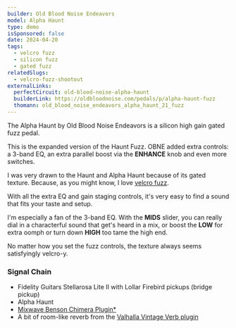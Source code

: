 ```yaml
---
builder: Old Blood Noise Endeavors
model: Alpha Haunt
type: demo
isSponsored: false
date: 2024-04-20
tags:
  - velcro fuzz
  - silicon fuzz
  - gated fuzz
relatedSlugs:
  - velcro-fuzz-shootout
externalLinks:
  perfectCircuit: old-blood-noise-alpha-haunt
  builderLink: https://oldbloodnoise.com/pedals/p/alpha-haunt-fuzz
  thomann: old_blood_noise_endeavors_alpha_haunt_21_fuzz
---
```


The Alpha Haunt by Old Blood Noise Endeavors is a silicon high gain gated fuzz pedal.

This is the expanded version of the Haunt Fuzz. OBNE added extra controls: a 3-band EQ, an extra parallel boost via the **ENHANCE** knob and even more switches.

I was very drawn to the Haunt and Alpha Haunt because of its gated texture. Because, as you might know, I love [velcro fuzz](/posts/velcro-fuzz-shootout).

With all the extra EQ and gain staging controls, it's very easy to find a sound that fits your taste and setup.

I'm especially a fan of the 3-band EQ. With the **MIDS** slider, you can really dial in a characterful sound that get's heard in a mix, or boost the **LOW** for extra oomph or turn down **HIGH** too tame the high end.

No matter how you set the fuzz controls, the texture always seems satisfyingly velcro-y.

### Signal Chain

- Fidelity Guitars Stellarosa Lite II with Lollar Firebird pickups (bridge pickup)
- Alpha Haunt
- [Mixwave Benson Chimera Plugin\*](https://sweetwater.sjv.io/B0N2PL)
- A bit of room-like reverb from the [Valhalla Vintage Verb plugin](https://valhalladsp.com/shop/reverb/valhalla-vintage-verb/)
